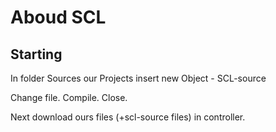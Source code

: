 # Aboud SCL

## Starting

In folder Sources our Projects insert new Object - SCL-source

Change file. Compile. Close.

Next download ours files (+scl-source files) in controller.
